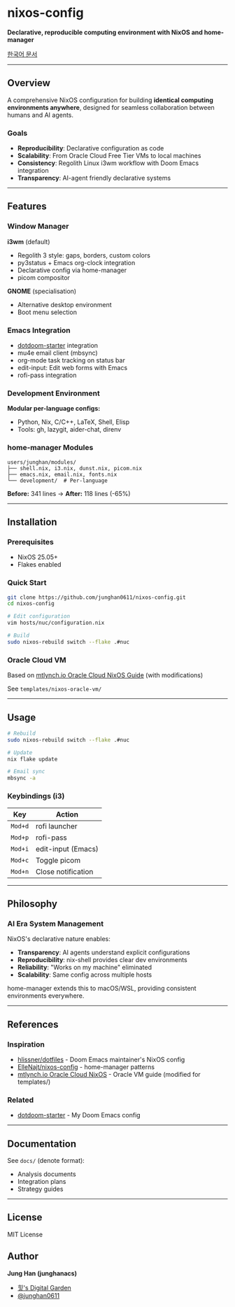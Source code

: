 # nixos-config

**Declarative, reproducible computing environment with NixOS and home-manager**

[한국어 문서](./README-KO.md)

---

## Overview

A comprehensive NixOS configuration for building **identical computing environments anywhere**, designed for seamless collaboration between humans and AI agents.

### Goals

- **Reproducibility**: Declarative configuration as code
- **Scalability**: From Oracle Cloud Free Tier VMs to local machines
- **Consistency**: Regolith Linux i3wm workflow with Doom Emacs integration
- **Transparency**: AI-agent friendly declarative systems

---

## Features

### Window Manager

**i3wm** (default)
- Regolith 3 style: gaps, borders, custom colors
- py3status + Emacs org-clock integration
- Declarative config via home-manager
- picom compositor

**GNOME** (specialisation)
- Alternative desktop environment
- Boot menu selection

### Emacs Integration

- [dotdoom-starter](https://github.com/junghan0611/dotdoom-starter) integration
- mu4e email client (mbsync)
- org-mode task tracking on status bar
- edit-input: Edit web forms with Emacs
- rofi-pass integration

### Development Environment

**Modular per-language configs:**
- Python, Nix, C/C++, LaTeX, Shell, Elisp
- Tools: gh, lazygit, aider-chat, direnv

### home-manager Modules

```
users/junghan/modules/
├── shell.nix, i3.nix, dunst.nix, picom.nix
├── emacs.nix, email.nix, fonts.nix
└── development/  # Per-language
```

**Before:** 341 lines → **After:** 118 lines (-65%)

---

## Installation

### Prerequisites

- NixOS 25.05+
- Flakes enabled

### Quick Start

```bash
git clone https://github.com/junghan0611/nixos-config.git
cd nixos-config

# Edit configuration
vim hosts/nuc/configuration.nix

# Build
sudo nixos-rebuild switch --flake .#nuc
```

### Oracle Cloud VM

Based on [mtlynch.io Oracle Cloud NixOS Guide](https://mtlynch.io/notes/nix-oracle-cloud/) (with modifications)

See `templates/nixos-oracle-vm/`

---

## Usage

```bash
# Rebuild
sudo nixos-rebuild switch --flake .#nuc

# Update
nix flake update

# Email sync
mbsync -a
```

### Keybindings (i3)

| Key | Action |
|-----|--------|
| `Mod+d` | rofi launcher |
| `Mod+p` | rofi-pass |
| `Mod+i` | edit-input (Emacs) |
| `Mod+c` | Toggle picom |
| `Mod+n` | Close notification |

---

## Philosophy

### AI Era System Management

NixOS's declarative nature enables:

- **Transparency**: AI agents understand explicit configurations
- **Reproducibility**: nix-shell provides clear dev environments
- **Reliability**: "Works on my machine" eliminated
- **Scalability**: Same config across multiple hosts

home-manager extends this to macOS/WSL, providing consistent environments everywhere.

---

## References

### Inspiration

- [hlissner/dotfiles](https://github.com/hlissner/dotfiles) - Doom Emacs maintainer's NixOS config
- [ElleNajt/nixos-config](https://github.com/ElleNajt/nixos-config) - home-manager patterns
- [mtlynch.io Oracle Cloud NixOS](https://mtlynch.io/notes/nix-oracle-cloud/) - Oracle VM guide (modified for templates/)

### Related

- [dotdoom-starter](https://github.com/junghan0611/dotdoom-starter) - My Doom Emacs config

---

## Documentation

See `docs/` (denote format):
- Analysis documents
- Integration plans
- Strategy guides

---

## License

MIT License

## Author

**Jung Han (junghanacs)**
- [힣's Digital Garden](https://notes.junghanacs.com)
- [@junghan0611](https://github.com/junghan0611)
